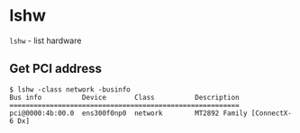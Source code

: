 # lshw

`lshw` - list hardware

## Get PCI address
```
$ lshw -class network -businfo
Bus info          Device       Class          Description
=========================================================
pci@0000:4b:00.0  ens300f0np0  network        MT2892 Family [ConnectX-6 Dx]
```
